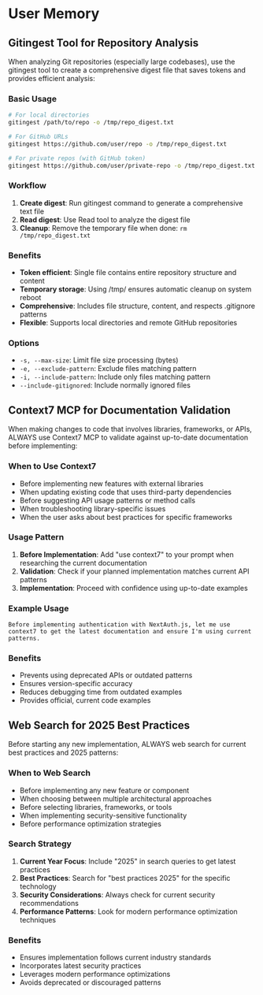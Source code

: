 # User Memory

## Gitingest Tool for Repository Analysis

When analyzing Git repositories (especially large codebases), use the gitingest tool to create a comprehensive digest file that saves tokens and provides efficient analysis:

### Basic Usage

```bash
# For local directories
gitingest /path/to/repo -o /tmp/repo_digest.txt

# For GitHub URLs  
gitingest https://github.com/user/repo -o /tmp/repo_digest.txt

# For private repos (with GitHub token)
gitingest https://github.com/user/private-repo -o /tmp/repo_digest.txt -t $GITHUB_TOKEN
```

### Workflow

1. **Create digest**: Run gitingest command to generate a comprehensive text file
2. **Read digest**: Use Read tool to analyze the digest file
3. **Cleanup**: Remove the temporary file when done: `rm /tmp/repo_digest.txt`

### Benefits

- **Token efficient**: Single file contains entire repository structure and content
- **Temporary storage**: Using /tmp/ ensures automatic cleanup on system reboot
- **Comprehensive**: Includes file structure, content, and respects .gitignore patterns
- **Flexible**: Supports local directories and remote GitHub repositories

### Options

- `-s, --max-size`: Limit file size processing (bytes)
- `-e, --exclude-pattern`: Exclude files matching pattern
- `-i, --include-pattern`: Include only files matching pattern
- `--include-gitignored`: Include normally ignored files

## Context7 MCP for Documentation Validation

When making changes to code that involves libraries, frameworks, or APIs, ALWAYS use Context7 MCP to validate against up-to-date documentation before implementing:

### When to Use Context7

- Before implementing new features with external libraries
- When updating existing code that uses third-party dependencies
- Before suggesting API usage patterns or method calls
- When troubleshooting library-specific issues
- When the user asks about best practices for specific frameworks

### Usage Pattern

1. **Before Implementation**: Add "use context7" to your prompt when researching the current documentation
2. **Validation**: Check if your planned implementation matches current API patterns
3. **Implementation**: Proceed with confidence using up-to-date examples

### Example Usage

```
Before implementing authentication with NextAuth.js, let me use context7 to get the latest documentation and ensure I'm using current patterns.
```

### Benefits

- Prevents using deprecated APIs or outdated patterns
- Ensures version-specific accuracy
- Reduces debugging time from outdated examples
- Provides official, current code examples

## Web Search for 2025 Best Practices

Before starting any new implementation, ALWAYS web search for current best practices and 2025 patterns:

### When to Web Search

- Before implementing any new feature or component
- When choosing between multiple architectural approaches
- Before selecting libraries, frameworks, or tools
- When implementing security-sensitive functionality
- Before performance optimization strategies

### Search Strategy

1. **Current Year Focus**: Include "2025" in search queries to get latest practices
2. **Best Practices**: Search for "best practices 2025" for the specific technology
3. **Security Considerations**: Always check for current security recommendations
4. **Performance Patterns**: Look for modern performance optimization techniques

### Benefits

- Ensures implementation follows current industry standards
- Incorporates latest security practices
- Leverages modern performance optimizations
- Avoids deprecated or discouraged patterns

